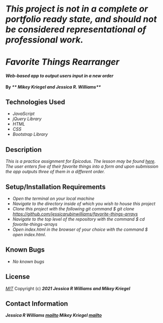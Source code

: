 # _This project is not in a complete or portfolio ready state, and should not be considered representational of professional work._

# _Favorite Things Rearranger_

#### _Web-based app to output users input in a new order_

#### By _** Mikey Kriegel and Jessica R. Williams**_

## Technologies Used

* _JavaScript_
* _jQuery Library_
* _HTML_
* _CSS_
* _Bootstrap Library_

## Description

_This is a practice assignment for Epicodus. The lesson may be found [here](https://www.learnhowtoprogram.com/introduction-to-programming/arrays-and-looping/practice-javascript-arrays)._
_The user enters five of their favorite things into a form and upon submission the app outputs three of them in a different order._

## Setup/Installation Requirements

* _Open the terminal on your local machine_
* _Navigate to the directory inside of which you wish to house this project_
* _Clone this project with the following git command $ git clone https://github.com/jessicarubinwilliams/favorite-things-arrays_
* _Navigate to the top level of the repository with the command $ cd favorite-things-arrays_
* _Open index.html in the browser of your choice with the command $ open index.html_.

## Known Bugs

* _No known bugs_

## License
*[MIT](https://choosealicense.com/licenses/mit/)*
Copyright (c) **_2021 Jessica R Williams and Mikey Kriegel_**
## Contact Information
**_Jessica R Williams [mailto](mailto:jessicarubinwilliams@gmail.com) Mikey Kriegel [mailto](mailto:mikkrieg@gmail.com)_**
